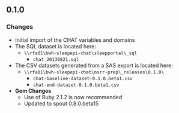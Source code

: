 ## 0.1.0

### Changes
- Initial import of the CHAT variables and domains
- The SQL dataset is located here:
  - `\\rfa01\bwh-sleepepi-chat\sleepportal\_sql`
    - `chat_20130821.sql`
- The CSV datasets generated from a SAS export is located here:
  - `\\rfa01\bwh-sleepepi-chat\nsrr-prep\_releases\0.1.0\`
    - `chat-baseline-dataset-0.1.0.beta1.csv`
    - `chat-end-dataset-0.1.0.beta1.csv`
- **Gem Changes**
  - Use of Ruby 2.1.2 is now recommended
  - Updated to spout 0.8.0.beta15
